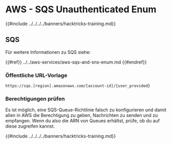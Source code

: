 # AWS - SQS Unauthenticated Enum

{{#include ../../../../banners/hacktricks-training.md}}

## SQS

Für weitere Informationen zu SQS siehe:

{{#ref}}
../../aws-services/aws-sqs-and-sns-enum.md
{{#endref}}

### Öffentliche URL-Vorlage
```
https://sqs.[region].amazonaws.com/[account-id]/{user_provided}
```
### Berechtigungen prüfen

Es ist möglich, eine SQS-Queue-Richtlinie falsch zu konfigurieren und damit allen in AWS die Berechtigung zu geben, Nachrichten zu senden und zu empfangen. Wenn du also die ARN von Queues erhältst, prüfe, ob du auf diese zugreifen kannst.

{{#include ../../../../banners/hacktricks-training.md}}
